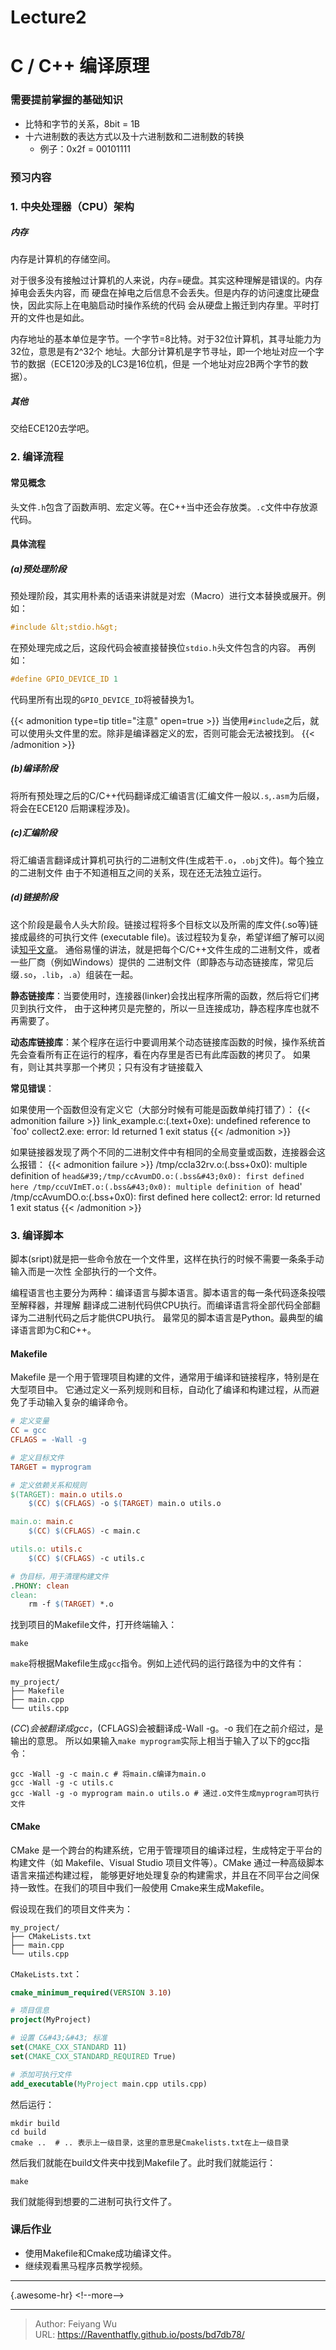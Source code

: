 # Lecture2

# C / C&#43;&#43; 编译原理

### 需要提前掌握的基础知识
* 比特和字节的关系，8bit = 1B
* 十六进制数的表达方式以及十六进制数和二进制数的转换
    * 例子：0x2f = 00101111

### 预习内容

### 1. 中央处理器（CPU）架构
##### 内存

内存是计算机的存储空间。

对于很多没有接触过计算机的人来说，内存=硬盘。其实这种理解是错误的。内存掉电会丢失内容，而
硬盘在掉电之后信息不会丢失。但是内存的访问速度比硬盘快，因此实际上在电脑启动时操作系统的代码
会从硬盘上搬迁到内存里。平时打开的文件也是如此。

内存地址的基本单位是字节。一个字节=8比特。对于32位计算机，其寻址能力为32位，意思是有2^32个
地址。大部分计算机是字节寻址，即一个地址对应一个字节的数据（ECE120涉及的LC3是16位机，但是
一个地址对应2B两个字节的数据）。

##### 其他
交给ECE120去学吧。

### 2. 编译流程
#### 常见概念
头文件`.h`包含了函数声明、宏定义等。在C&#43;&#43;当中还会存放类。`.c`文件中存放源代码。

#### 具体流程
##### (a)预处理阶段
预处理阶段，其实用朴素的话语来讲就是对宏（Macro）进行文本替换或展开。例如：
```C
#include &lt;stdio.h&gt;
```
在预处理完成之后，这段代码会被直接替换位`stdio.h`头文件包含的内容。
再例如：
```C
#define GPIO_DEVICE_ID 1
```
代码里所有出现的`GPIO_DEVICE_ID`将被替换为1。

{{&lt; admonition type=tip title=&#34;注意&#34; open=true &gt;}}
当使用`#include`之后，就可以使用头文件里的宏。除非是编译器定义的宏，否则可能会无法被找到。
{{&lt; /admonition &gt;}}

##### (b)编译阶段
将所有预处理之后的C/C&#43;&#43;代码翻译成汇编语言(汇编文件一般以`.s`,`.asm`为后缀，将会在ECE120
后期课程涉及)。

##### (c)汇编阶段

将汇编语言翻译成计算机可执行的二进制文件(生成若干`.o`，`.obj`文件)。每个独立的二进制文件
由于不知道相互之间的关系，现在还无法独立运行。

##### (d)链接阶段
这个阶段是最令人头大阶段。链接过程将多个目标文以及所需的库文件(.so等)链接成最终的可执行文件
(executable file)。该过程较为复杂，希望详细了解可以阅读[知乎文章](https://zhuanlan.zhihu.com/p/88255667)。
通俗易懂的讲法，就是把每个C/C&#43;&#43;文件生成的二进制文件，或者一些厂商（例如Windows）提供的
二进制文件（即静态与动态链接库，常见后缀`.so`，`.lib`，`.a`）组装在一起。

**静态链接库**：当要使用时，连接器(linker)会找出程序所需的函数，然后将它们拷贝到执行文件，
由于这种拷贝是完整的，所以一旦连接成功，静态程序库也就不再需要了。

**动态库链接库**：某个程序在运行中要调用某个动态链接库函数的时候，操作系统首先会查看所有正在运行的程序，看在内存里是否已有此库函数的拷贝了。
如果有，则让其共享那一个拷贝；只有没有才链接载入

**常见错误**：

如果使用一个函数但没有定义它（大部分时候有可能是函数单纯打错了）：
{{&lt; admonition failure &gt;}}
link_example.c:(.text&#43;0xe): undefined reference to `foo&#39;
collect2.exe: error: ld returned 1 exit status
{{&lt; /admonition &gt;}}

如果链接器发现了两个不同的二进制文件中有相同的全局变量或函数，连接器会这么报错：
{{&lt; admonition failure &gt;}}
/tmp/ccIa32rv.o:(.bss&#43;0x0): multiple definition of `head&#39;/tmp/ccAvumDO.o:(.bss&#43;0x0): first defined here
/tmp/ccuVImET.o:(.bss&#43;0x0): multiple definition of `head&#39;
/tmp/ccAvumDO.o:(.bss&#43;0x0): first defined here
collect2: error: ld returned 1 exit status
{{&lt; /admonition &gt;}}


### 3. 编译脚本

脚本(sript)就是把一些命令放在一个文件里，这样在执行的时候不需要一条条手动输入而是一次性
全部执行的一个文件。

编程语言也主要分为两种：编译语言与脚本语言。脚本语言的每一条代码逐条投喂至解释器，并理解
翻译成二进制代码供CPU执行。而编译语言将全部代码全部翻译为二进制代码之后才能供CPU执行。
最常见的脚本语言是Python。最典型的编译语言即为C和C&#43;&#43;。

#### Makefile
Makefile 是一个用于管理项目构建的文件，通常用于编译和链接程序，特别是在大型项目中。
它通过定义一系列规则和目标，自动化了编译和构建过程，从而避免了手动输入复杂的编译命令。
```Makefile
# 定义变量
CC = gcc
CFLAGS = -Wall -g

# 定义目标文件
TARGET = myprogram

# 定义依赖关系和规则
$(TARGET): main.o utils.o
    $(CC) $(CFLAGS) -o $(TARGET) main.o utils.o

main.o: main.c
    $(CC) $(CFLAGS) -c main.c

utils.o: utils.c
    $(CC) $(CFLAGS) -c utils.c

# 伪目标，用于清理构建文件
.PHONY: clean
clean:
    rm -f $(TARGET) *.o
```
找到项目的Makefile文件，打开终端输入：
```shell
make
```
`make`将根据Makefile生成`gcc`指令。例如上述代码的运行路径为中的文件有：
```shell
my_project/
├── Makefile
├── main.cpp
└── utils.cpp
```
$(CC)会被翻译成gcc，$(CFLAGS)会被翻译成-Wall -g。-o 我们在之前介绍过，是输出的意思。
所以如果输入`make myprogram`实际上相当于输入了以下的gcc指令：
```shell
gcc -Wall -g -c main.c # 将main.c编译为main.o
gcc -Wall -g -c utils.c
gcc -Wall -g -o myprogram main.o utils.o # 通过.o文件生成myprogram可执行文件
```
#### CMake

CMake 是一个跨台的构建系统，它用于管理项目的编译过程，生成特定于平台的构建文件（如 
Makefile、Visual Studio 项目文件等）。CMake 通过一种高级脚本语言来描述构建过程，
能够更好地处理复杂的构建需求，并且在不同平台之间保持一致性。在我们的项目中我们一般使用
Cmake来生成Makefile。

假设现在我们的项目文件夹为：
```shell
my_project/
├── CMakeLists.txt
├── main.cpp
└── utils.cpp
```
`CMakeLists.txt`：
```cmake
cmake_minimum_required(VERSION 3.10)

# 项目信息
project(MyProject)

# 设置 C&#43;&#43; 标准
set(CMAKE_CXX_STANDARD 11)
set(CMAKE_CXX_STANDARD_REQUIRED True)

# 添加可执行文件
add_executable(MyProject main.cpp utils.cpp)
```
 然后运行：
```shell
mkdir build
cd build
cmake ..  # .. 表示上一级目录，这里的意思是Cmakelists.txt在上一级目录
```
然后我们就能在build文件夹中找到Makefile了。此时我们就能运行：
```shell
make
```
我们就能得到想要的二进制可执行文件了。

### 课后作业
* 使用Makefile和Cmake成功编译文件。
* 继续观看黑马程序员教学视频。

---
{.awesome-hr}
&lt;!--more--&gt;


---

> Author: Feiyang Wu  
> URL: https://Raventhatfly.github.io/posts/bd7db78/  

